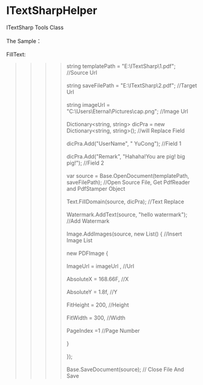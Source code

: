 # ITextSharpHelper<br>  
ITextSharp Tools Class<br>  
The Sample：<br>  
FillText:<br>  
>>>>string templatePath = "E:\\ITextSharp\\1.pdf"; //Source Url<br>  
    string saveFilePath = "E:\\ITextSharp\\2.pdf"; //Target Url<br>  
    string imageUrl = "C:\\Users\\Eternal\\Pictures\\cap.png";  //Image Url<br>  
    Dictionary<string, string> dicPra = new Dictionary<string, string>();  //will Replace Field<br>  
    dicPra.Add("UserName", " YuCong"); //Field 1<br>  
    dicPra.Add("Remark", "Hahaha!You are pig! big pig!");  //Field 2<br>  
    var source = Base.OpenDocument(templatePath, saveFilePath); //Open Source File, Get PdfReader and PdfStamper Object<br>  
    Text.FillDomain(source, dicPra); //Text Replace<br>  
    Watermark.AddText(source, "hello watermark"); //Add Watermark<br>  
    Image.AddImages(source, new List<PDFImage>() {   //Insert Image List<br>  
                new PDFImage {<br>  
                    ImageUrl = imageUrl ,  //Url<br>  
                    AbsoluteX = 168.66F,  //X<br>  
                    AbsoluteY =  1.8f,   //Y<br>  
                    FitHeight = 200,    //Height<br>  
                    FitWidth = 300,     //Width<br>  
                    PageIndex =1      //Page Number<br>  
                }<br>  
            });<br>  
    Base.SaveDocument(source);    // Close File And Save<br>  

